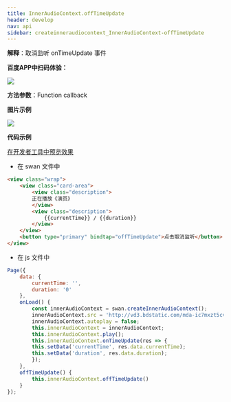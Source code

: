 ```yaml
---
title: InnerAudioContext.offTimeUpdate
header: develop
nav: api
sidebar: createinneraudiocontext_InnerAudioContext-offTimeUpdate
---
```





**解释**：取消监听 onTimeUpdate 事件

**百度APP中扫码体验：**

<img src="https://b.bdstatic.com/miniapp/assets/images/doc_demo/fragment_InnerAudioContextOffTimeUpdate.png"  class="demo-qrcode-image" />

**方法参数**：Function callback

**图片示例**

<div class="m-doc-custom-examples">
    <div class="m-doc-custom-examples-correct">
        <img src="https://b.bdstatic.com/miniapp/images/offTimeUpdate.gif">
    </div>
    <div class="m-doc-custom-examples-correct">
        <img src=" ">
    </div>
    <div class="m-doc-custom-examples-correct">
        <img src=" ">
    </div>     
</div>

**代码示例**

<a href="swanide://fragment/54ad4f8de96be55fee52898193440ada1574673008214" title="在开发者工具中预览效果" target="_self">在开发者工具中预览效果</a>

* 在 swan 文件中

```html
<view class="wrap">
    <view class="card-area">
        <view class="description"> 
        正在播放《演员》
        </view> 
        <view class="description"> 
            {{currentTime}} / {{duration}}
        </view>
    </view>
    <button type="primary" bindtap="offTimeUpdate">点击取消监听</button>
</view>
```

* 在 js 文件中

```javascript
Page({
    data: {
        currentTime: '',
        duration: '0' 
    },
    onLoad() {
        const innerAudioContext = swan.createInnerAudioContext();
        innerAudioContext.src = 'http://vd3.bdstatic.com/mda-ic7mxzt5cvz6f4y5/mda-ic7mxzt5cvz6f4y5.mp3';
        innerAudioContext.autoplay = false;
        this.innerAudioContext = innerAudioContext;
        this.innerAudioContext.play();
        this.innerAudioContext.onTimeUpdate(res => {
        this.setData('currentTime', res.data.currentTime);
        this.setData('duration', res.data.duration);
        });
    },
    offTimeUpdate() {
        this.innerAudioContext.offTimeUpdate()
    }
});
```